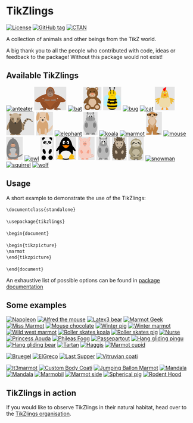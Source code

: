 # TikZlings

[![License](https://img.shields.io/github/license/samcarter/tikzlings.svg?color=blue)](https://www.latex-project.org/lppl.txt)
[![GitHub tag](https://img.shields.io/github/tag/samcarter/tikzlings.svg?label=current%20version&color=blue)](https://github.com/samcarter/tikzlings/releases/latest)
[![CTAN](https://img.shields.io/ctan/v/tikzlings.svg?color=blue)](https://ctan.org/pkg/tikzlings)

A collection of animals and other beings from the TikZ world.

A big thank you to all the people who contributed with code, ideas or feedback to the package! Without this package would not exist!

## Available TikZlings

<a href="./examples/anteater.tex"><img src="./examples/anteater.svg" alt="anteater" height="64"></a>
<a href="./examples/ape.tex"><img src="./examples/ape.svg" alt="ape" height="64"></a>
<a href="./examples/bat.tex"><img src="./examples/bat.svg" alt="bat" height="64"></a>
<a href="./examples/bear.tex"><img src="./examples/bear.svg" alt="bear" height="64"></a>
<a href="./examples/bee.tex"><img src="./examples/bee.svg" alt="bee" height="64"></a>
<a href="./examples/bug.tex"><img src="./examples/bug.svg" alt="bug" height="64"></a>
<a href="./examples/cat.tex"><img src="./examples/cat.svg" alt="cat" height="64"></a>
<a href="./examples/chicken.tex"><img src="./examples/chicken.svg" alt="chicken" height="64"></a>
<a href="./examples/coati.tex"><img src="./examples/coati.svg" alt="coati" height="64"></a>
<a href="./examples/dog.tex"><img src="./examples/dog.svg" alt="dog" height="64"></a>
<a href="./examples/elephant.tex"><img src="./examples/elephant.svg" alt="elephant" height="64"></a>
<a href="./examples/hippo.tex"><img src="./examples/hippo.svg" alt="hippo" height="64"></a>
<a href="./examples/koala.tex"><img src="./examples/koala.svg" alt="koala" height="64"></a>
<a href="./examples/marmot.tex"><img src="./examples/marmot.svg" alt="marmot" height="64"></a>
<a href="./examples/meerkat.tex"><img src="./examples/meerkat.svg" alt="meerkat" height="64"></a>
<a href="./examples/mouse.tex"><img src="./examples/mouse.svg" alt="mouse" height="64"></a>
<a href="./examples/moles.tex"><img src="./examples/moles.svg" alt="moles" height="64"></a>
<a href="./examples/owl.tex"><img src="./examples/owl.svg" alt="owl" height="64"></a>
<a href="./examples/panda.tex"><img src="./examples/panda.svg" alt="panda" height="64"></a>
<a href="./examples/penguin.tex"><img src="./examples/penguin.svg" alt="penguin" height="64"></a>
<a href="./examples/pig.tex"><img src="./examples/pig.svg" alt="pig" height="64"></a>
<a href="./examples/rhino.tex"><img src="./examples/rhino.svg" alt="rhino" height="64"></a>
<a href="./examples/sheep.tex"><img src="./examples/sheep.svg" alt="sheep" height="64"></a>
<a href="./examples/sloth.tex"><img src="./examples/sloth.svg" alt="sloth" height="64"></a>
<a href="./examples/snowman.tex"><img src="./examples/snowman.svg" alt="snowman" height="64"></a>
<a href="./examples/squirrel.tex"><img src="./examples/squirrel.svg" alt="squirrel" height="64"></a>
<a href="./examples/wolf.tex"><img src="./examples/wolf.svg" alt="wolf" height="64"></a>

## Usage

A short example to demonstrate the use of the TikZlings:

```
\documentclass{standalone}

\usepackage{tikzlings}

\begin{document}

\begin{tikzpicture}
\marmot
\end{tikzpicture}	
	
\end{document}
```

An exhaustive list of possible options can be found in [package documentation](https://github.com/samcarter/tikzlings/blob/main/DOCUMENTATION.pdf)

## Some examples

<a href="./showcase/Napoleon.svg"><img src="./showcase/Napoleon.svg" alt="Napoleon" height="64"></a>
<a href="./showcase/Alfred_the_mouse.svg"><img src="./showcase/Alfred_the_mouse.svg" alt="Alfred the mouse" height="64"></a>
<a href="./showcase/Latex3_bear.svg"><img src="./showcase/Latex3_bear.svg" alt="Latex3 bear" height="64"></a>
<a href="./showcase/Marmot_geek.svg"><img src="./showcase/Marmot_geek.svg" alt="Marmot Geek" height="64"></a>
<a href="./showcase/Miss_marmot.svg"><img src="./showcase/Miss_marmot.svg" alt="Miss Marmot" height="64"></a>
<a href="./showcase/Mouse_chocolate.svg"><img src="./showcase/Mouse_chocolate.svg" alt="Mouse chocolate" height="64"></a>
<a href="./showcase/Winter_pig.svg"><img src="./showcase/Winter_pig.svg" alt="Winter pig" height="64"></a>
<a href="./showcase/Winter_marmot.svg"><img src="./showcase/Winter_marmot.svg" alt="Winter marmot" height="64"></a>
<a href="./showcase/Wild_west_marmot.svg"><img src="./showcase/Wild_west_marmot.svg" alt="Wild west marmot" height="64"></a>
<a href="./showcase/Roller_skates_koala.svg"><img src="./showcase/Roller_skates_koala.svg" alt="Roller skates koala" height="64"></a>
<a href="./showcase/Roller_skates_pig.svg"><img src="./showcase/Roller_skates_pig.svg" alt="Roller skates pig" height="64"></a>
<a href="./showcase/Nurse.svg"><img src="./showcase/Nurse.svg" alt="Nurse" height="64"></a>
<a href="./showcase/Aouda.svg"><img src="./showcase/Aouda.svg" alt="Princess Aouda" height="64"></a>
<a href="./showcase/Phileas_Fogg.svg"><img src="./showcase/Phileas_Fogg.svg" alt="Phileas Fogg" height="64"></a>
<a href="./showcase/Passepartout.svg"><img src="./showcase/Passepartout.svg" alt="Passepartout" height="64"></a>
<a href="./showcase/Hang_gliding_pingu.svg"><img src="./showcase/Hang_gliding_pingu.svg" alt="Hang gliding pingu" height="64"></a>
<a href="./showcase/Hang_gliding_bear.svg"><img src="./showcase/Hang_gliding_bear.svg" alt="Hang gliding bear" height="64"></a>
<a href="./showcase/Tartan.svg"><img src="./showcase/Tartan.svg" alt="Tartan" height="64"></a>
<a href="./showcase/Haggis.svg"><img src="./showcase/Haggis.svg" alt="Haggis" height="64"></a>
<a href="./showcase/Marmot_cupid.tex"><img src="./showcase/Marmot_cupid.svg" alt="Marmot cupid" height="64"></a>

<a href="./showcase/Bruegel.svg"><img src="./showcase/Bruegel.svg" alt="Bruegel" height="64"></a>
<a href="./showcase/ElGreco.svg"><img src="./showcase/ElGreco.svg" alt="ElGreco" height="64"></a>
<a href="./showcase/Last_supper.svg"><img src="./showcase/Last_supper.svg" alt="Last Supper" height="64"></a>
<a href="./showcase/Vitruvian_coati.svg"><img src="./showcase/Vitruvian_coati.svg" alt="Vitruvian coati" height="64"></a>

<a href="./showcase/lt3marmot.tex"><img src="./showcase/lt3marmot.svg" alt="lt3marmot" height="64"></a>
<a href="./showcase/Coati_custom_body.tex"><img src="./showcase/Coati_custom_body.svg" alt="Custom Body Coati" height="64"></a>
<a href="./showcase/Jumping_marmot_ballon.tex"><img src="./showcase/Jumping_marmot_ballon_bg.png" alt="Jumping Ballon Marmot" height="64"></a>
<a href="./showcase/Mandala.tex"><img src="./showcase/Mandala.svg" alt="Mandala" height="64"></a>
<a href="./showcase/Mandala2.tex"><img src="./showcase/Mandala2.svg" alt="Mandala" height="64"></a>
<a href="./showcase/Marmobil.svg"><img src="./showcase/Marmobil.svg" alt="Marmobil" height="64"></a>
<a href="./showcase/Marmot_side.svg"><img src="./showcase/Marmot_side.svg" alt="Marmot side" height="64"></a>
<a href="./showcase/Spherical_pig.tex"><img src="./showcase/Spherical_pig.png" alt="Spherical pig" height="64"></a>
<a href="./showcase/Rodent_Hood.tex"><img src="./showcase/Rodent_Hood_bg.png" alt="Rodent Hood" height="64"></a>

## TikZlings in action

If you would like to observe TikZlings in their natural habitat, head over to the [TikZlings organisation](https://github.com/TikZlings/).

